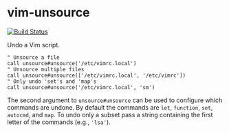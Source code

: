 # vim-unsource

[![Build Status](https://github.com/whonore/vim-unsource/workflows/tests/badge.svg?branch=master)](https://github.com/whonore/vim-unsource/actions?query=workflow%3Atests)

Undo a Vim script.

```vim
" Unsource a file
call unsource#unsource('/etc/vimrc.local')
" Unsource multiple files
call unsource#unsource(['/etc/vimrc.local', '/etc/vimrc'])
" Only undo 'set's and 'map's
call unsource#unsource('/etc/vimrc.local', 'sm')
```

The second argument to `unsource#unsource` can be used to configure which
commands are undone.
By default the commands are `let`, `function`, `set`, `autocmd`, and `map`.
To undo only a subset pass a string containing the first letter of the commands
(e.g., `'lsa'`).

